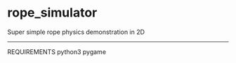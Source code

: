 # rope_simulator
Super simple rope physics demonstration in 2D

------------
REQUIREMENTS
python3
pygame
